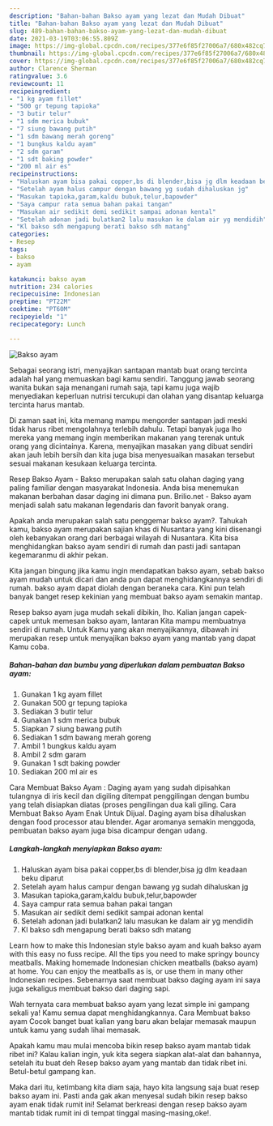 ```yaml
---
description: "Bahan-bahan Bakso ayam yang lezat dan Mudah Dibuat"
title: "Bahan-bahan Bakso ayam yang lezat dan Mudah Dibuat"
slug: 489-bahan-bahan-bakso-ayam-yang-lezat-dan-mudah-dibuat
date: 2021-03-19T03:06:55.809Z
image: https://img-global.cpcdn.com/recipes/377e6f85f27006a7/680x482cq70/bakso-ayam-foto-resep-utama.jpg
thumbnail: https://img-global.cpcdn.com/recipes/377e6f85f27006a7/680x482cq70/bakso-ayam-foto-resep-utama.jpg
cover: https://img-global.cpcdn.com/recipes/377e6f85f27006a7/680x482cq70/bakso-ayam-foto-resep-utama.jpg
author: Clarence Sherman
ratingvalue: 3.6
reviewcount: 11
recipeingredient:
- "1 kg ayam fillet"
- "500 gr tepung tapioka"
- "3 butir telur"
- "1 sdm merica bubuk"
- "7 siung bawang putih"
- "1 sdm bawang merah goreng"
- "1 bungkus kaldu ayam"
- "2 sdm garam"
- "1 sdt baking powder"
- "200 ml air es"
recipeinstructions:
- "Haluskan ayam bisa pakai copper,bs di blender,bisa jg dlm keadaan beku diparut"
- "Setelah ayam halus campur dengan bawang yg sudah dihaluskan jg"
- "Masukan tapioka,garam,kaldu bubuk,telur,bapowder"
- "Saya campur rata semua bahan pakai tangan"
- "Masukan air sedikit demi sedikit sampai adonan kental"
- "Setelah adonan jadi bulatkan2 lalu masukan ke dalam air yg mendidih"
- "Kl bakso sdh mengapung berati bakso sdh matang"
categories:
- Resep
tags:
- bakso
- ayam

katakunci: bakso ayam 
nutrition: 234 calories
recipecuisine: Indonesian
preptime: "PT22M"
cooktime: "PT60M"
recipeyield: "1"
recipecategory: Lunch

---
```



![Bakso ayam](https://img-global.cpcdn.com/recipes/377e6f85f27006a7/680x482cq70/bakso-ayam-foto-resep-utama.jpg)

Sebagai seorang istri, menyajikan santapan mantab buat orang tercinta adalah hal yang memuaskan bagi kamu sendiri. Tanggung jawab seorang  wanita bukan saja menangani rumah saja, tapi kamu juga wajib menyediakan keperluan nutrisi tercukupi dan olahan yang disantap keluarga tercinta harus mantab.

Di zaman  saat ini, kita memang mampu mengorder santapan jadi meski tidak harus ribet mengolahnya terlebih dahulu. Tetapi banyak juga lho mereka yang memang ingin memberikan makanan yang terenak untuk orang yang dicintainya. Karena, menyajikan masakan yang dibuat sendiri akan jauh lebih bersih dan kita juga bisa menyesuaikan masakan tersebut sesuai makanan kesukaan keluarga tercinta. 

Resep Bakso Ayam - Bakso merupakan salah satu olahan daging yang paling familiar dengan masyarakat Indonesia. Anda bisa menemukan makanan berbahan dasar daging ini dimana pun. Brilio.net - Bakso ayam menjadi salah satu makanan legendaris dan favorit banyak orang.

Apakah anda merupakan salah satu penggemar bakso ayam?. Tahukah kamu, bakso ayam merupakan sajian khas di Nusantara yang kini disenangi oleh kebanyakan orang dari berbagai wilayah di Nusantara. Kita bisa menghidangkan bakso ayam sendiri di rumah dan pasti jadi santapan kegemaranmu di akhir pekan.

Kita jangan bingung jika kamu ingin mendapatkan bakso ayam, sebab bakso ayam mudah untuk dicari dan anda pun dapat menghidangkannya sendiri di rumah. bakso ayam dapat diolah dengan beraneka cara. Kini pun telah banyak banget resep kekinian yang membuat bakso ayam semakin mantap.

Resep bakso ayam juga mudah sekali dibikin, lho. Kalian jangan capek-capek untuk memesan bakso ayam, lantaran Kita mampu membuatnya sendiri di rumah. Untuk Kamu yang akan menyajikannya, dibawah ini merupakan resep untuk menyajikan bakso ayam yang mantab yang dapat Kamu coba.

<!--inarticleads1-->

##### Bahan-bahan dan bumbu yang diperlukan dalam pembuatan Bakso ayam:

1. Gunakan 1 kg ayam fillet
1. Gunakan 500 gr tepung tapioka
1. Sediakan 3 butir telur
1. Gunakan 1 sdm merica bubuk
1. Siapkan 7 siung bawang putih
1. Sediakan 1 sdm bawang merah goreng
1. Ambil 1 bungkus kaldu ayam
1. Ambil 2 sdm garam
1. Gunakan 1 sdt baking powder
1. Sediakan 200 ml air es


Cara Membuat Bakso Ayam : Daging ayam yang sudah dipisahkan tulangnya di iris kecil dan digiling ditempat penggilingan dengan bumbu yang telah disiapkan diatas (proses pengilingan dua kali giling. Cara Membuat Bakso Ayam Enak Untuk Dijual. Daging ayam bisa dihaluskan dengan food processor atau blender. Agar aromanya semakin menggoda, pembuatan bakso ayam juga bisa dicampur dengan udang. 

<!--inarticleads2-->

##### Langkah-langkah menyiapkan Bakso ayam:

1. Haluskan ayam bisa pakai copper,bs di blender,bisa jg dlm keadaan beku diparut
1. Setelah ayam halus campur dengan bawang yg sudah dihaluskan jg
1. Masukan tapioka,garam,kaldu bubuk,telur,bapowder
1. Saya campur rata semua bahan pakai tangan
1. Masukan air sedikit demi sedikit sampai adonan kental
1. Setelah adonan jadi bulatkan2 lalu masukan ke dalam air yg mendidih
1. Kl bakso sdh mengapung berati bakso sdh matang


Learn how to make this Indonesian style bakso ayam and kuah bakso ayam with this easy no fuss recipe. All the tips you need to make springy bouncy meatballs. Making homemade Indonesian chicken meatballs (bakso ayam) at home. You can enjoy the meatballs as is, or use them in many other Indonesian recipes. Sebenarnya saat membuat bakso daging ayam ini saya juga sekaligus membuat bakso dari daging sapi. 

Wah ternyata cara membuat bakso ayam yang lezat simple ini gampang sekali ya! Kamu semua dapat menghidangkannya. Cara Membuat bakso ayam Cocok banget buat kalian yang baru akan belajar memasak maupun untuk kamu yang sudah lihai memasak.

Apakah kamu mau mulai mencoba bikin resep bakso ayam mantab tidak ribet ini? Kalau kalian ingin, yuk kita segera siapkan alat-alat dan bahannya, setelah itu buat deh Resep bakso ayam yang mantab dan tidak ribet ini. Betul-betul gampang kan. 

Maka dari itu, ketimbang kita diam saja, hayo kita langsung saja buat resep bakso ayam ini. Pasti anda gak akan menyesal sudah bikin resep bakso ayam enak tidak rumit ini! Selamat berkreasi dengan resep bakso ayam mantab tidak rumit ini di tempat tinggal masing-masing,oke!.

